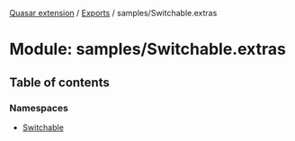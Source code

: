 [Quasar extension](../index.md) / [Exports](../modules.md) / samples/Switchable.extras

# Module: samples/Switchable.extras

## Table of contents

### Namespaces

- [Switchable](samples_Switchable_extras.Switchable.md)
